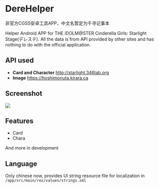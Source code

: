 # DereHelper

非官方CGSS安卓工具APP，中文名暂定为千寻记事本</br>

Helper Android APP for THE iDOLM@STER Cinderella Girls: Starlight Stage(デレステ). All the data is from API provided by other sites and has nothing to do with the official application.

## API used
* **Card and Character** http://starlight.346lab.org
* **Image** https://hoshimoriuta.kirara.ca


## Screenshot

![](https://github.com/Lazyeraser/DereHelper/raw/master/art/card_detail.jpg)

## Features
* Card
* Chara

And more in development
## Language
Only chinese  now, provides UI string resource file for localization in `/app/src/main/res/values/strings.xml`